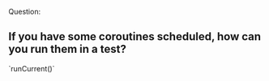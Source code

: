 Question:
## If you have some coroutines scheduled, how can you run them in a test?
<div class="hint">
  `runCurrent()`
</div>

